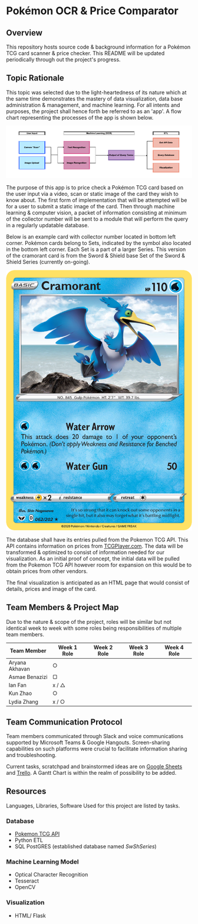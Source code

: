 
# Pokémon OCR & Price Comparator

## Overview

This repository hosts source code & background information for a Pokémon TCG card scanner & price checker. This README will be updated periodically through out the project's progress.

## Topic Rationale

This topic was selected due to the light-heartedness of its nature which at the same time demonstrates the mastery of data visualization, data base administration & management, and machine learning. For all intents and purposes, the project shall hence forth be referred to as an 'app'. A flow chart representing the processes of the app is shown below.

![process](/Resources/process.png)

The purpose of this app is to price check a Pokémon TCG card based on the user input via a video, scan or static image of the card they wish to know about. The first form of implementation that will be attempted will be for a user to submit a static image of the card. Then through machine learning & computer vision, a packet of information consisting at minimum of the collector number will be sent to a module that will perform the query in a regularly updatable database.

Below is an example card with collector number located in bottom left corner. Pokémon cards belong to Sets, indicated by the symbol also located in the bottom left corner. Each Set is a part of a larger Series. This version of the cramorant card is from the Sword & Shield base Set of the Sword & Shield Series (currently on-going).

![cramorant](/Machine_Learning/train/cramorant.png)

The database shall have its entries pulled from the Pokemon TCG API. This API contains information on prices from [TCGPlayer.com](https://www.tcgplayer.com/). The data will be transformed & optimized to consist of information needed for our visualization. As an initial proof of concept, the initial data will be pulled from the Pokemon TCG API however room for expansion on this would be to obtain prices from other vendors.

The final visualization is anticipated as an HTML page that would consist of details, prices and image of the card.

## Team Members & Project Map

Due to the nature & scope of the project, roles will be similar but not identical week to week with some roles being responsibilities of multiple team members.

| Team Member    | Week 1 Role  | Week 2 Role | Week 3 Role | Week 4 Role |
|----------------|--------------|-------------|-------------|-------------|
| Aryana Akhavan | ○       |             |             |             |
| Asmae Benazizi | ▢       |             |             |             |
| Ian Fan        | x / △ |             |             |             |
| Kun Zhao       | ○       |             |             |             |
| Lydia Zhang    | x / ○    |             |             |             |

## Team Communication Protocol

Team members communicated through Slack and voice communications supported by Microsoft Teams & Google Hangouts. Screen-sharing capabilities on such platforms were crucial to facilitate information sharing and troubleshooting.

Current tasks, scratchpad and brainstormed ideas are on [Google Sheets](https://docs.google.com/spreadsheets/d/133HnyivTdR334dvsgrOn8IoTsdS8Uze6dNppac0ljDY/edit#gid=0) and [Trello](https://trello.com/b/3LoHN9J1/final-project-squirtlesquad). A Gantt Chart is within the realm of possibility to be added.

## Resources

Languages, Libraries, Software Used for this project are listed by tasks.

### Database

* [Pokemon TCG API](https://pokemontcg.io/)
* Python ETL
* SQL PostGRES (established database named *SwShSeries*)

### Machine Learning Model

* Optical Character Recognition
* Tesseract
* OpenCV

### Visualization

* HTML/ Flask
